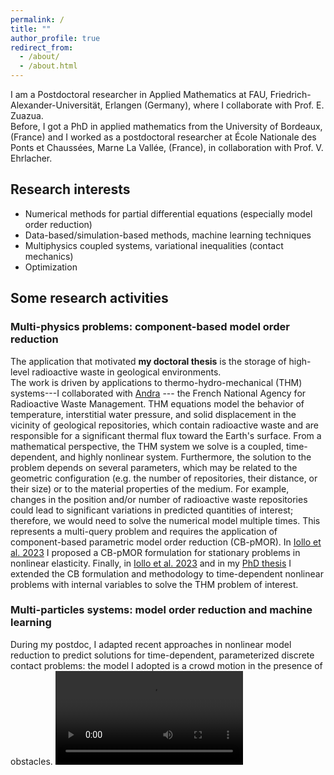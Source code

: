 ```yaml
---
permalink: /
title: ""
author_profile: true
redirect_from: 
  - /about/
  - /about.html
---
```

I am a Postdoctoral researcher in Applied Mathematics at FAU, Friedrich-Alexander-Universität, Erlangen (Germany), where I collaborate with Prof. E. Zuazua.\
Before, I got a PhD in applied mathematics from the University of Bordeaux, (France) and I worked as a postdoctoral researcher at École Nationale des Ponts et Chaussées, Marne La Vallée, (France), in collaboration with Prof. V. Ehrlacher.

## Research interests
<ul>
<li> Numerical methods for partial differential equations (especially model order reduction) </li>
<li>Data-based/simulation-based methods, machine learning techniques </li>
<li>Multiphysics coupled systems, variational inequalities (contact mechanics) </li>
<li>Optimization </li>
</ul> 

<!-- Questo è un commento e non verrà visualizzato nella pagina -->
## Some research activities
### Multi-physics problems: component-based model order reduction
The application that motivated **my doctoral thesis** is the storage of high-level radioactive waste in geological environments.  
The work is driven by applications to thermo-hydro-mechanical (THM) systems---I collaborated with [Andra](https://www.andra.fr)
--- the French National Agency for Radioactive Waste Management.
THM equations model the behavior of temperature, interstitial water pressure, and solid displacement in the vicinity of geological repositories, which contain radioactive waste and are responsible for a significant thermal flux toward the Earth's surface. 
From a mathematical perspective, the THM system we solve is a coupled, time-dependent, and highly nonlinear system. Furthermore, the solution to the problem depends on several parameters, which may be related to the geometric configuration (e.g. the number of repositories, their distance, or their size) or to the material properties of the medium. 
For example, changes in the position and/or number of radioactive waste repositories could lead to significant variations in predicted quantities of interest; therefore, we would need to solve the numerical model multiple times. 
This represents a multi-query problem and requires the application of component-based parametric model order reduction (CB-pMOR).
In [Iollo et al. 2023](https://www.sciencedirect.com/science/article/pii/S0045782522007423) I proposed a CB-pMOR formulation for stationary problems in nonlinear elasticity. 
Finally, in [Iollo et al. 2023](https://www.scipedia.com/wd/images/d/d9/Draft_Sanchez_Pinedo_755799274pap_193.pdf) and in my [PhD thesis](https://theses.hal.science/tel-04006932/document) I extended the CB formulation and methodology to time-dependent nonlinear problems with internal variables to solve the THM problem of interest.

### Multi-particles systems: model order reduction and machine learning
During my postdoc, I adapted recent approaches in nonlinear model reduction to predict solutions for time-dependent, parameterized discrete contact problems: the model I adopted is a crowd motion in the presence of obstacles. 
<video width="300" controls>
  <source src="files/nlRBvideo.mp4" type="video/mp4">
  Comparison between the nonlinear reduced basis (nlRB) reconstruction of the positions based on the employment of hyper-reduction (EIM) and the high-fidelity (HF) solutions.
</video>




<!--\[ a^2 + b^2 = c^2 \]

Possiamo anche scrivere una formula inline, come \( E = mc^2 \), per rappresentare la famosa equazione di Einstein sulla relatività.


 -->
